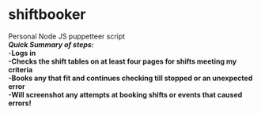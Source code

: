 # shiftbooker
Personal Node JS puppetteer script <br/>
***Quick Summary of steps:***<br/> 
-**Logs in <br/>
-Checks the shift tables on at least four pages for shifts meeting my criteria <br/>
-Books any that fit and continues checking till stopped or an unexpected error<br/>
-Will screenshot any attempts at booking shifts or events that caused errors!<br/>**
